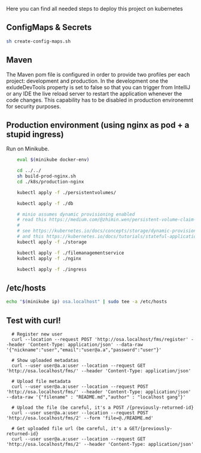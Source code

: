 Here you can find all needed steps to deploy this project on kubernetes

## ConfigMaps \& Secrets
```sh
sh create-config-maps.sh
```

## Maven

The Maven pom file is configured in order to provide two profiles per each project: development and production. In the development one the exludeDevTools property is set to false so that you can trigger from IntelliJ or any IDE the live reload server to restart the application whenever the code changes.
This capability has to be disabled in production environemnt for security purposes.

## Production environment (using nginx as pod + a stupid ingress)

Run on Minikube.

```sh
    eval $(minikube docker-env)

    cd ../../
    sh build-prod-nginx.sh
    cd ./k8s/production-nginx

    kubectl apply -f ./persistentvolumes/

    kubectl apply -f ./db

    # minio assumes dynamic provisioning enabled
    # read this https://medium.com/@zhimin.wen/persistent-volume-claim-for-statefulset-8050e396cc51
    #
    # see https://kubernetes.io/docs/concepts/storage/dynamic-provisioning/
    # and this https://kubernetes.io/docs/tutorials/stateful-application/basic-stateful-set/
    kubectl apply -f ./storage

    kubectl apply -f ./filemanagementservice
    kubectl apply -f ./nginx

    kubectl apply -f ./ingress
```

## /etc/hosts

```sh
echo "$(minikube ip) osa.localhost" | sudo tee -a /etc/hosts
```

## Test with curl!
```
  # Register new user
  curl --location --request POST 'http://osa.localhost/fms/register' --header 'Content-Type: application/json' --data-raw '{"nickname":"user","email":"user@a.a","password":"user"}'

  # Show uploaded metadatas
  curl --user user@a.a:user --location --request GET 'http://osa.localhost/fms/' --header 'Content-Type: application/json'

  # Upload file metadata
  curl --user user@a.a:user --location --request POST 'http://osa.localhost/fms/' --header 'Content-Type: application/json' --data-raw '{"filename" : "README.md","author" : "localhost gang"}'

  # Upload the file (be careful, it's a POST /{previously-returned-id}
  curl --user user@a.a:user --location --request POST 'http://osa.localhost/fms/2' --form 'file=@./README.md'

  # Get uploaded file url (be careful, it's a GET/{previously-returned-id}
  curl --user user@a.a:user --location --request GET 'http://osa.localhost/fms/2' --header 'Content-Type: application/json'

```
